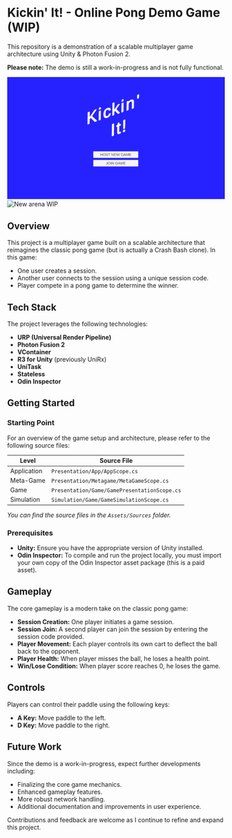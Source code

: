 ﻿# Kickin' It! - Online Pong Demo Game (WIP)

This repository is a demonstration of a scalable multiplayer game architecture using Unity & Photon Fusion 2.

**Please note:** The demo is still a work-in-progress and is not fully functional.

![Metagame Screenshot](Markdown/metagame.png)
![New arena WIP](Markdown/lobby.gif)

## Overview

This project is a multiplayer game built on a scalable architecture that reimagines the classic pong game (but is 
actually a Crash Bash clone).
In this game:
- One user creates a session.
- Another user connects to the session using a unique session code.
- Player compete in a pong game to determine the winner.

## Tech Stack

The project leverages the following technologies:
- **URP (Universal Render Pipeline)**
- **Photon Fusion 2**
- **VContainer**
- **R3 for Unity** (previously UniRx)
- **UniTask**
- **Stateless**
- **Odin Inspector**

## Getting Started

### Starting Point

For an overview of the game setup and architecture, please refer to the following source files:

| Level       | Source File                                  |
|-------------|----------------------------------------------|
| Application | `Presentation/App/AppScope.cs`               |
| Meta-Game   | `Presentation/Metagame/MetaGameScope.cs`     |
| Game        | `Presentation/Game/GamePresentationScope.cs` |
| Simulation  | `Simulation/Game/GameSimulationScope.cs`     |

_You can find the source files in the `Assets/Sources` folder._

### Prerequisites

- **Unity:** Ensure you have the appropriate version of Unity installed.
- **Odin Inspector:** To compile and run the project locally, you must import your own copy of the Odin Inspector asset package (this is a paid asset).

## Gameplay

The core gameplay is a modern take on the classic pong game:
- **Session Creation:** One player initiates a game session.
- **Session Join:** A second player can join the session by entering the session code provided.
- **Player Movement:** Each player controls its own cart to deflect the ball back to the opponent.
- **Player Health:** When player misses the ball, he loses a health point.
- **Win/Lose Condition:** When player score reaches 0, he loses the game.

## Controls

Players can control their paddle using the following keys:
- **A Key:** Move paddle to the left.
- **D Key:** Move paddle to the right.

## Future Work

Since the demo is a work-in-progress, expect further developments including:
- Finalizing the core game mechanics.
- Enhanced gameplay features.
- More robust network handling.
- Additional documentation and improvements in user experience.

Contributions and feedback are welcome as I continue to refine and expand this project.
